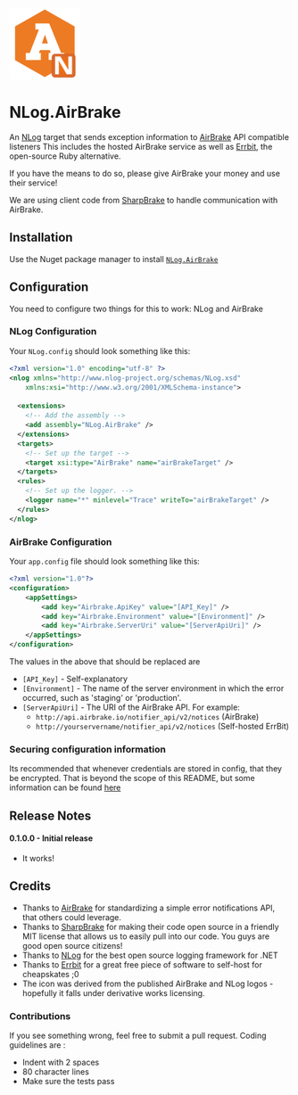 ![Logo](https://github.com/EastPoint/NLog.AirBrake/raw/master/logo-128.png)

# NLog.AirBrake

An [NLog][NLog] target that sends exception information to [AirBrake][AirBrake]
API compatible listeners  This includes the hosted AirBrake service as well
as [Errbit][Errbit], the open-source Ruby alternative.

If you have the means to do so, please give AirBrake your money and use
their service!

We are using client code from [SharpBrake][SharpBrake] to handle communication
with AirBrake.

[NLog]: http://nlog-project.org/
[AirBrake]: https://airbrake.io/
[Errbit]: https://github.com/errbit/errbit
[SharpBrake]: https://github.com/asbjornu/SharpBrake

## Installation

Use the Nuget package manager to install [`NLog.AirBrake`][nlog.airbrake]

[nuget]: http://www.nuget.org
[nlog.airbrake]: http://nuget.org/packages/NLog.AirBrake

## Configuration

You need to configure two things for this to work: NLog and AirBrake

### NLog Configuration

Your `NLog.config` should look something like this:

```xml
<?xml version="1.0" encoding="utf-8" ?>
<nlog xmlns="http://www.nlog-project.org/schemas/NLog.xsd"
    xmlns:xsi="http://www.w3.org/2001/XMLSchema-instance">

  <extensions>
    <!-- Add the assembly -->
    <add assembly="NLog.AirBrake" />
  </extensions>
  <targets>
    <!-- Set up the target -->
    <target xsi:type="AirBrake" name="airBrakeTarget" />
  </targets>
  <rules>
    <!-- Set up the logger. -->
    <logger name="*" minlevel="Trace" writeTo="airBrakeTarget" />
  </rules>
</nlog>
```

### AirBrake Configuration

Your `app.config` file should look something like this:

```xml
<?xml version="1.0"?>
<configuration>
	<appSettings>
		<add key="Airbrake.ApiKey" value="[API_Key]" />
		<add key="Airbrake.Environment" value="[Environment]" />
		<add key="Airbrake.ServerUri" value="[ServerApiUri]" />
	</appSettings>
</configuration>
```

The values in the above that should be replaced are

- `[API_Key]` - Self-explanatory
- `[Environment]` - The name of the server environment in which the error occurred, such as 'staging' or 'production'.
- `[ServerApiUri]` - The URI of the AirBrake API. For example:
    - `http://api.airbrake.io/notifier_api/v2/notices`  (AirBrake)
    - `http://yourservername/notifier_api/v2/notices`  (Self-hosted ErrBit)

### Securing configuration information

Its recommended that whenever credentials are stored in config, that
they be encrypted.  That is beyond the scope of this README, but some
information can be found [here][net-encrypt]

[net-encrypt]: http://msdn.microsoft.com/en-us/library/ff650304.aspx

## Release Notes

#### 0.1.0.0 - Initial release

* It works!

## Credits

* Thanks to [AirBrake][AirBrake] for standardizing a simple error notifications API, that others could leverage.
* Thanks to [SharpBrake][SharpBrake] for making their code open source
in a friendly MIT license that allows us to easily pull into our code.
You guys are good open source citizens!
* Thanks to [NLog][NLog] for the best open source logging framework for .NET
* Thanks to [Errbit][Errbit] for a great free piece of software to self-host
for cheapskates ;0
* The icon was derived from the published AirBrake and NLog logos -
hopefully it falls under derivative works licensing.

### Contributions

If you see something wrong, feel free to submit a pull request.
Coding guidelines are :

- Indent with 2 spaces
- 80 character lines
- Make sure the tests pass
